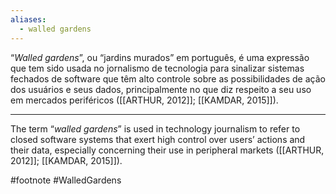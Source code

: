 ```yaml
---
aliases:
  - walled gardens
---
```

“_Walled gardens_”, ou “jardins murados” em português, é uma expressão que tem sido usada no jornalismo de tecnologia para sinalizar sistemas fechados de software que têm alto controle sobre as possibilidades de ação dos usuários e seus dados, principalmente no que diz respeito a seu uso em mercados periféricos ([[ARTHUR, 2012]]; [[KAMDAR, 2015]]).

---
The term “_walled gardens_” is used in technology journalism to refer to closed software systems that exert high control over users’ actions and their data, especially concerning their use in peripheral markets ([[ARTHUR, 2012]]; [[KAMDAR, 2015]]).

#footnote #WalledGardens